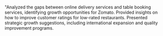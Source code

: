 "Analyzed the gaps between online delivery services and table booking services, identifying growth opportunities for Zomato.
Provided insights on how to improve customer ratings for low-rated restaurants.
Presented strategic growth suggestions, including international expansion and quality improvement programs.
